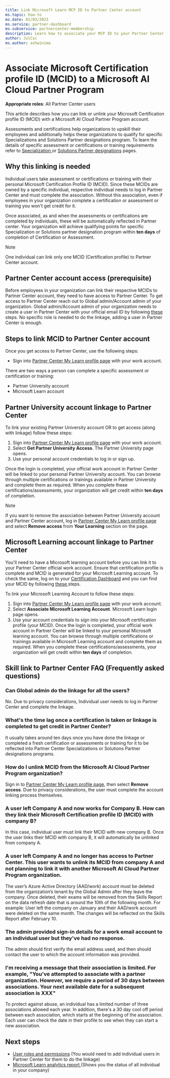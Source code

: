 ```yaml
---
title: Link Microsoft Learn MCP ID to Partner Center account
ms.topic: how-to
ms.date: 01/03/2023
ms.service: partner-dashboard
ms.subservice: partnercenter-membership
description: Learn how to associate your MCP ID to your Partner Center account. This allows your company to get credit for training and assessments you’ve taken. These trainings and assessments give qualifying points for Specializations or Microsoft AI Cloud Partner Program
author: JulCsc
ms.author: ashwinima
---
```


# Associate Microsoft Certification profile ID (MCID) to a Microsoft AI Cloud Partner Program 

**Appropriate roles**: All Partner Center users

This article describes how you can link or unlink your Microsoft Certification profile ID (MCID) with a Microsoft AI Cloud Partner Program account. 

Assessments and certifications help organizations to upskill their employees and additionally helps these organizations to qualify for specific Specializations and Solutions Partner designations program. To learn the details of specific assessment or certifications or training requirements refer to [Specialization ](/partner-center/specializations)or [Solutions Partner designations](/partner-center/introduction-to-pcs) pages. 

## Why this linking is needed

Individual users take assessment or certifications or training with their personal Microsoft Certification Profile ID (MCID). Since these MCIDs are owned by a specific individual, respective individual needs to log in Partner Center and must complete the association. Without this association, even if employees in your organization complete a certification or assessment or training you won't get credit for it. 

Once associated, as and when the assessments or certifications are completed by individuals, these will be automatically reflected in Partner center. Your organization will achieve qualifying points for specific Specialization or Solutions partner designation program within **ten days** of completion of Certification or Assessment. 

> [!NOTE]
> One individual can link only one MCID (Certification profile) to Partner Center account.
## Partner Center account access (prerequisite)

Before employees in your organization can link their respective MCIDs to Partner Center account, they need to have access to Partner Center. To get access to Partner Center reach out to Global admin/Account admin of your organization. Global admin/Account admin of your organization needs to create a user in Partner Center with your official email ID by following [these ](/partner-center/create-user-accounts-and-set-permissions)steps. No specific role is needed to do the linkage, adding a user in Partner Center is enough. 

## Steps to link MCID to Partner Center account

Once you get access to Partner Center, use the following steps:

- Sign into [Partner Center My Learn profile page](https://partner.microsoft.com/pc/Users/MyAccount) with your work account.

There are two ways a person can complete a specific assessment or certification or training:

- Partner University account
- Microsoft Learn account

## Partner University account linkage to Partner Center

To link your existing Partner University account OR to get access (along with linkage) follow these steps: 

1. Sign into [Partner Center My Learn profile page](https://partner.microsoft.com/pc/Users/MyAccount) with your work account.
1. Select **Get Partner University Access**. The Partner University page opens.
1. Use your personal account credentials to log in or sign up.

Once the login is completed, your official work account in Partner Center will be linked to your personal Partner University account. You can browse through multiple certifications or trainings available in Partner University and complete them as required. When you complete these certifications/assessments, your organization will get credit within **ten days** of completion. 
> [!NOTE]
> If you want to remove the association between Partner University account and Partner Center account, log in [Partner Center My Learn profile page ](https://partner.microsoft.com/pc/Users/MyAccount)and select **Remove access** from **Your Learning** section on the page.
## Microsoft Learning account linkage to Partner Center

You'll need to have a Microsoft learning account before you can link it to your Partner Center official work account. Ensure that certification profile is complete and MCID is generated for your Microsoft Learning account. To check the same, log on to your [Certification Dashboard](/users/me/certifications) and you can find your MCID by following [these ](/certifications/find-mcid)steps. 

To link your Microsoft Learning Account to follow these steps: 

1. Sign into [Partner Center My Learn profile page](https://partner.microsoft.com/pc/Users/MyAccount) with your work account.
1. Select **Associate Microsoft Learning Account**. Microsoft Learn login page opens.
1. Use your account credentials to sign into your Microsoft certification profile (your MCID). 
Once the login is completed, your official work account in Partner Center will be linked to your personal Microsoft learning account. You can browse through multiple certifications or trainings available in Microsoft Learning account and complete them as required. When you complete these certifications/assessments, your organization will get credit within **ten days** of completion. 

## Skill link to Partner Center FAQ (Frequently asked questions)

### Can Global admin do the linkage for all the users?

No. Due to privacy considerations, Individual user needs to log in Partner Center and complete the linkage.

### What's the time lag once a certification is taken or linkage is completed to get credit in Partner Center?

It usually takes around ten days once you have done the linkage or completed a fresh certification or assessments or training for it to be reflected into Partner Center Specializations or Solutions Partner designations programs. 

### How do I unlink MCID from the Microsoft AI Cloud Partner Program organization?

Sign in to [Partner Center My Learn profile page](https://partner.microsoft.com/pc/Users/MyAccount), then select **Remove access**. Due to privacy considerations, the user must complete the account linking process themselves.

### A user left Company A and now works for Company B. How can they link their Microsoft Certification profile ID (MCID) with company B?

In this case, individual user must link their MCID with new company B. Once the user links their MCID with company B, it will automatically be unlinked from company A.

### A user left Company A and no longer has access to Partner Center. This user wants to unlink its MCID from company A and not planning to link it with another Microsoft AI Cloud Partner Program organization.

The user’s Azure Active Directory (AAD/work) account must be deleted from the organization’s tenant by the Global Admin after they leave the company. Once deleted, their exams will be removed from the Skills Report on the data refresh date that is around the 10th of the following month. For example: User left the company on January and their AAD/work account were deleted on the same month. The changes will be reflected on the Skills Report after February 10.

### The admin provided sign-in details for a work email account to an individual user but they've had no response.

The admin should first verify the email address used, and then should contact the user to which the account information was provided.

### I'm receiving a message that their association is limited. For example, "You've attempted to associate with a partner organization. However, we require a period of 30 days between associations. Your next available date for a subsequent association is XXX"

To protect against abuse, an individual has a limited number of three associations allowed each year. In addition, there's a 30 day cool off period between each association, which starts at the beginning of the association. Each user can check the date in their profile to see when they can start a new association.

## Next steps

- [User roles and permissions](./permissions-overview.md) (You would need to add individual users in Partner Center for them to do the linkage)
- [Microsoft Learn analytics report ](ms-learn-analytics.md)(Shows you the status of all individual in your company)

